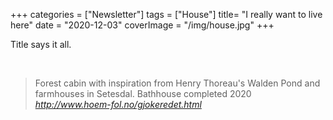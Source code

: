 +++
categories = ["Newsletter"]
tags = ["House"]
title= "I really want to live here"
date = "2020-12-03"
coverImage = "/img/house.jpg"
+++

Title says it all.

<!--more-->

<br>

<blockquote class="quoteback" darkmode="" data-title="GJ%C3%98KEREDET%3A%20Hoem%2BFolstad" data-author="" cite="http://www.hoem-fol.no/gjokeredet.html">
                      Forest cabin with inspiration from Henry Thoreau's Walden Pond and farmhouses in Setesdal. Bathhouse completed 2020
                      <footer> <cite><a href="http://www.hoem-fol.no/gjokeredet.html">http://www.hoem-fol.no/gjokeredet.html</a></cite></footer>
                      </blockquote>
                      <script note="" src="https://cdn.jsdelivr.net/gh/Blogger-Peer-Review/quotebacks@1/quoteback.js"></script>
